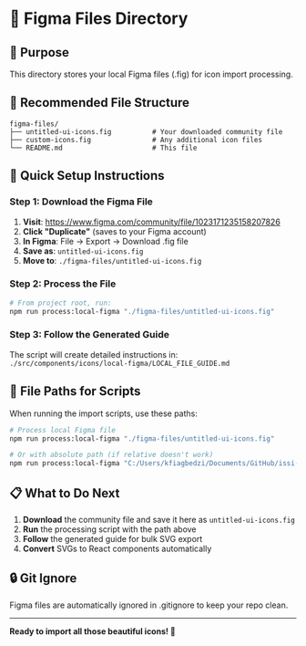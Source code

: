 # 📁 Figma Files Directory

## 🎯 **Purpose**

This directory stores your local Figma files (.fig) for icon import processing.

## 📂 **Recommended File Structure**

```
figma-files/
├── untitled-ui-icons.fig          # Your downloaded community file
├── custom-icons.fig               # Any additional icon files
└── README.md                      # This file
```

## 🚀 **Quick Setup Instructions**

### **Step 1: Download the Figma File**

1. **Visit**: https://www.figma.com/community/file/1023171235158207826
2. **Click "Duplicate"** (saves to your Figma account)
3. **In Figma**: File → Export → Download .fig file
4. **Save as**: `untitled-ui-icons.fig`
5. **Move to**: `./figma-files/untitled-ui-icons.fig`

### **Step 2: Process the File**

```bash
# From project root, run:
npm run process:local-figma "./figma-files/untitled-ui-icons.fig"
```

### **Step 3: Follow the Generated Guide**

The script will create detailed instructions in:
`./src/components/icons/local-figma/LOCAL_FILE_GUIDE.md`

## 🎯 **File Paths for Scripts**

When running the import scripts, use these paths:

```bash
# Process local Figma file
npm run process:local-figma "./figma-files/untitled-ui-icons.fig"

# Or with absolute path (if relative doesn't work)
npm run process:local-figma "C:/Users/kfiagbedzi/Documents/GitHub/issi-next.js-i18n-dashboard/figma-files/untitled-ui-icons.fig"
```

## 📋 **What to Do Next**

1. **Download** the community file and save it here as `untitled-ui-icons.fig`
2. **Run** the processing script with the path above
3. **Follow** the generated guide for bulk SVG export
4. **Convert** SVGs to React components automatically

## 🔒 **Git Ignore**

Figma files are automatically ignored in .gitignore to keep your repo clean.

---

**Ready to import all those beautiful icons! 🎨**
